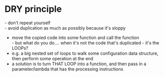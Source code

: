 # DRY principle

\- don't repeat yourself  
\- avoid duplication as much as possibly because it's sloppy  
  - move the copied code into some function and call the function  
\- but what do you do.... when it's not the code that's duplicated - it's the LOOPs?  
  - e.g. a big nested set of loops to walk some configuration data structure, then perform some operation at the end  
  - a solution is to turn THAT LOOP into a function, and then pass in a parameter/lambda that has the processing instructions